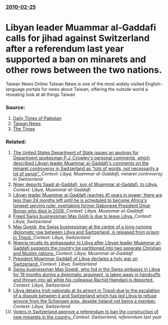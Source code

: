### [2010-02-25](/news/2010/02/25/index.md)

# Libyan leader Muammar al-Gaddafi calls for jihad against Switzerland after a referendum last year supported a ban on minarets and other rows between the two nations. 

Taiwan News Online Taiwan News is one of the most widely visited English-language portals for news about Taiwan, offering the outside world a revealing look at all things Taiwan


### Source:

1. [Daily Times of Pakistan](http://www.dailytimes.com.pk/default.asp?page=2010\02\26\story_26-2-2010_pg7_10)
2. [Taiwan News](http://www.etaiwannews.com/etn/news_content.php?id=1189557&lang=eng_news)
3. [The Times](http://www.timesonline.co.uk/tol/news/world/africa/article7042017.ece)

### Related:

1. [The United States Department of State issues an apology for Department spokesman P.J. Crowley's personal comments, which described Libyan leader Muammar al-Gaddafi's comments on the minaret controversy in Switzerland as "lots of words, not necessarily a lot of sense". ](/news/2010/03/9/the-united-states-department-of-state-issues-an-apology-for-department-spokesman-p-j-crowley-s-personal-comments-which-described-libyan-le.md) _Context: Libya, Muammar al-Gaddafi, minaret controversy in Switzerland_
2. [Niger deports Saadi al-Gaddafi, son of Muammar al-Gaddafi, to Libya. ](/news/2014/03/6/niger-deports-saadi-al-gaddafi-son-of-muammar-al-gaddafi-to-libya.md) _Context: Libya, Muammar al-Gaddafi_
3. [Libyan leader Muammar al-Gaddafi reaches 41 years in power; there are less than 24 months left until he is scheduled to become Africa's longest serving ruler, overtaking former Gabonese President Omar Bongo who died in 2009. ](/news/2011/01/16/libyan-leader-muammar-al-gaddafi-reaches-41-years-in-power-there-are-less-than-24-months-left-until-he-is-scheduled-to-become-africa-s-long.md) _Context: Libya, Muammar al-Gaddafi_
4. [Freed Swiss businessman Max Goldi is due to leave Libya. ](/news/2010/06/13/freed-swiss-businessman-max-gapldi-is-due-to-leave-libya.md) _Context: Libya, Switzerland_
5. [Max Goeldi, the Swiss businessman at the centre of a long-running diplomatic row between Libya and Switzerland, is released from prison in Tripoli. ](/news/2010/06/10/max-goeldi-the-swiss-businessman-at-the-centre-of-a-long-running-diplomatic-row-between-libya-and-switzerland-is-released-from-prison-in-t.md) _Context: Libya, Switzerland_
6. [Nigeria recalls its ambassador to Libya after Libyan leader Muammar al-Gaddafi suggests the country be partitioned into two separate Christian and Muslim nations. ](/news/2010/03/18/nigeria-recalls-its-ambassador-to-libya-after-libyan-leader-muammar-al-gaddafi-suggests-the-country-be-partitioned-into-two-separate-christi.md) _Context: Libya, Muammar al-Gaddafi_
7. [President Muammar Gaddafi of Libya declares a holy war on Switzerland. ](/news/2010/02/26/president-muammar-gaddafi-of-libya-declares-a-holy-war-on-switzerland.md) _Context: Libya, Switzerland_
8. [Swiss businessman Max Goeldi, who hid in the Swiss embassy in Libya for 19 months during a diplomatic argument, is taken away in handcuffs and thrown into jail while his colleague Rachid Hamdani is deported. ](/news/2010/02/22/swiss-businessman-max-goeldi-who-hid-in-the-swiss-embassy-in-libya-for-19-months-during-a-diplomatic-argument-is-taken-away-in-handcuffs-a.md) _Context: Libya, Switzerland_
9. [Libya detains Irish nationals at its airport in Tripoli due to the escalation of a dispute between it and Switzerland which has led Libya to refuse anyone from the Schengen area, despite Ireland not being a member. ](/news/2010/02/16/libya-detains-irish-nationals-at-its-airport-in-tripoli-due-to-the-escalation-of-a-dispute-between-it-and-switzerland-which-has-led-libya-to.md) _Context: Libya, Switzerland_
10. [ Voters in Switzerland approve a referendum to ban the construction of new minarets in the country. ](/news/2009/11/29/voters-in-switzerland-approve-a-referendum-to-ban-the-construction-of-new-minarets-in-the-country.md) _Context: Switzerland, referendum last year_
